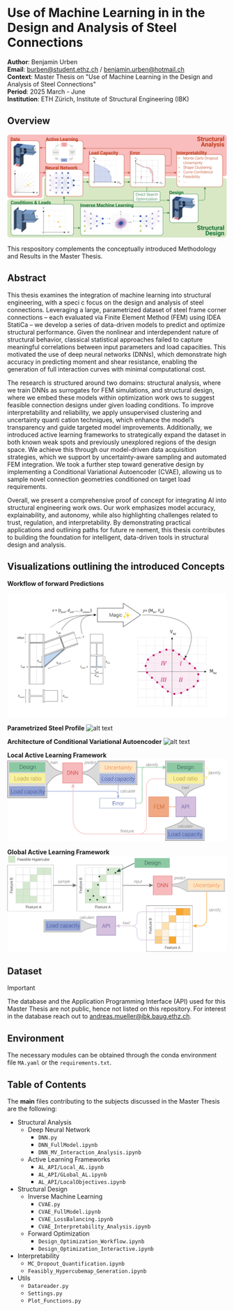 # Use of Machine Learning in in the Design and Analysis of Steel Connections

**Author**: Benjamin Urben<br>
**Email**: burben@student.ethz.ch / benjamin.urben@hotmail.ch<br>
**Context**: Master Thesis on "Use of Machine Learning in the Design and Analysis of Steel Connections"<br>
**Period**: 2025 March - June<br>
**Institution**: ETH Zürich, Institute of Structural Engineering (IBK)

## Overview
![alt text](Images/Overview.png)

This respository complements the conceptually introduced Methodology and Results in the Master Thesis.

## Abstract

This thesis examines the integration of machine learning into structural engineering, with a 
speci c focus on the design and analysis of steel connections. Leveraging a large, 
parametrized dataset of steel frame corner connections – each evaluated via Finite Element 
Method (FEM) using IDEA StatiCa – we develop a series of data-driven models to predict and 
optimize structural performance. Given the nonlinear and interdependent nature of structural 
behavior, classical statistical approaches failed to capture meaningful correlations between 
input parameters and load capacities. This motivated the use of deep neural networks (DNNs), 
which demonstrate high accuracy in predicting moment and shear resistance, enabling the 
generation of full interaction curves with minimal computational cost. 

The research is structured around two domains: structural analysis, where we train DNNs as 
surrogates for FEM simulations, and structural design, where we embed these models within 
optimization work ows to suggest feasible connection designs under given loading 
conditions. To improve interpretability and reliability, we apply unsupervised clustering and 
uncertainty quanti cation techniques, which enhance the model’s transparency and guide 
targeted model improvements. Additionally, we introduced active learning frameworks to 
strategically expand the dataset in both known weak spots and previously unexplored regions 
of the design space. We achieve this through our model-driven data acquisition strategies, 
which we support by uncertainty-aware sampling and automated FEM integration. We took 
a further step toward generative design by implementing a Conditional Variational 
Autoencoder (CVAE), allowing us to sample novel connection geometries conditioned on 
target load requirements. 

Overall, we present a comprehensive proof of concept for integrating AI into structural 
engineering work ows. Our work emphasizes model accuracy, explainability, and autonomy, 
while also highlighting challenges related to trust, regulation, and interpretability. By 
demonstrating practical applications and outlining paths for future re nement, this thesis 
contributes to building the foundation for intelligent, data-driven tools in structural design 
and analysis.

## Visualizations outlining the introduced Concepts

**Workflow of forward Predictions**

![alt text](Images/Workflow_04.png)

**Parametrized Steel Profile**
![alt text](Images/Profile2D.png)

**Architecture of Conditional Variational Autoencoder**
![alt text](Images/Architecture_cVAE.png)

**Local Active Learning Framework**
![alt text](Images/LAL_Workflow.png)

**Global Active Learning Framework**
![alt text](Images/GAL_Workflow.png)



## Dataset

> [!IMPORTANT]
> The database and the Application Programming Interface (API) used for this Master Thesis are not public, hence not listed on this repository. For interest in the database reach out to andreas.mueller@ibk.baug.ethz.ch.

## Environment

The necessary modules can be obtained through the conda environment file `MA.yaml` or the `requirements.txt`.

## Table of Contents

The **main** files contributing to the subjects discussed in the Master Thesis are the following:

- Structural Analysis
  - Deep Neural Network
    - `DNN.py`
    - `DNN_FullModel.ipynb`
    - `DNN_MV_Interaction_Analysis.ipynb`
  - Active Learning Frameworks
    - `AL_API/Local_AL.ipynb`
    - `AL_API/GLobal_AL.ipynb`
    - `AL_API/LocalObjectives.ipynb`
- Structural Design
  - Inverse Machine Learning
    - `CVAE.py`
    - `CVAE_FullModel.ipynb`
    - `CVAE_LossBalancing.ipynb`
    - `CVAE_Interpretability_Analysis.ipynb`
  - Forward Optimization
    - `Design_Optimization_Workflow.ipynb`
    - `Design_Optimization_Interactive.ipynb`
- Interpretability
  - `MC_Dropout_Quantification.ipynb`
  - `Feasibly_Hypercubemap_Generation.ipynb`
- Utils
  - `Datareader.py`
  - `Settings.py`
  - `Plot_Functions.py`


